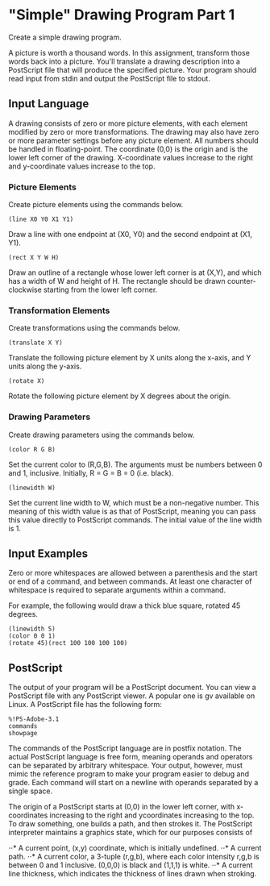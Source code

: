 # "Simple" Drawing Program Part 1

Create a simple drawing program.

A picture is worth a thousand words. In this assignment, transform those words back into a picture. You'll
translate a drawing description into a PostScript file that will produce the specified picture. Your program should
read input from stdin and output the PostScript file to stdout.

## Input Language

A drawing consists of zero or more picture elements, with each element modified by zero or more
transformations. The drawing may also have zero or more parameter settings before any picture element. All
numbers should be handled in floating-point. The coordinate (0,0) is the origin and is the lower left corner of the
drawing. X-coordinate values increase to the right and y-coordinate values increase to the top.

### Picture Elements

Create picture elements using the commands below.
```
(line X0 Y0 X1 Y1)
```
Draw a line with one endpoint at (X0, Y0) and the second endpoint at (X1, Y1).
```
(rect X Y W H)
```
Draw an outline of a rectangle whose lower left corner is at (X,Y), and which has a width of W and height
of H. The rectangle should be drawn counter-clockwise starting from the lower left corner.

### Transformation Elements

Create transformations using the commands below.
```
(translate X Y)
```
Translate the following picture element by X units along the x-axis, and Y units along the y-axis.
```
(rotate X)
```
Rotate the following picture element by X degrees about the origin.

### Drawing Parameters

Create drawing parameters using the commands below.
```
(color R G B)
```
Set the current color to (R,G,B). The arguments must be numbers between 0 and 1, inclusive. Initially, R =
G = B = 0 (i.e. black).
```
(linewidth W)
```
Set the current line width to W, which must be a non-negative number. This meaning of this width value is
as that of PostScript, meaning you can pass this value directly to PostScript commands. The initial value
of the line width is 1.

## Input Examples

Zero or more whitespaces are allowed between a parenthesis and the start or end of a command, and between
commands. At least one character of whitespace is required to separate arguments within a command.

For example, the following would draw a thick blue square, rotated 45 degrees.

```
(linewidth 5)
(color 0 0 1)
(rotate 45)(rect 100 100 100 100)
```

## PostScript
The output of your program will be a PostScript document. You can view a PostScript file with any PostScript
viewer. A popular one is gv available on Linux. A PostScript file has the following form:
```
%!PS-Adobe-3.1
commands
showpage
```
The commands of the PostScript language are in postfix notation. The actual PostScript language is free form,
meaning operands and operators can be separated by arbitrary whitespace. Your output, however, must mimic
the reference program to make your program easier to debug and grade. Each command will start on a newline
with operands separated by a single space.

The origin of a PostScript starts at (0,0) in the lower left corner, with x-coordinates increasing to the right and ycoordinates
increasing to the top. To draw something, one builds a path, and then strokes it. The PostScript
interpreter maintains a graphics state, which for our purposes consists of

⋅⋅* A current point, (x,y) coordinate, which is initially undefined.
⋅⋅* A current path.
⋅⋅* A current color, a 3-tuple (r,g,b), where each color intensity r,g,b is between 0 and 1 inclusive. (0,0,0) is
black and (1,1,1) is white.
⋅⋅* A current line thickness, which indicates the thickness of lines drawn when stroking.
